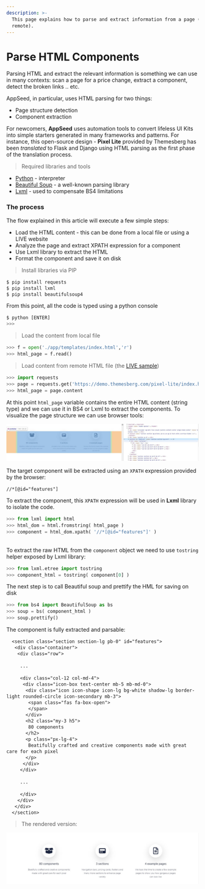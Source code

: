 ```yaml
---
description: >-
  This page explains how to parse and extract information from a page (local or
  remote).
---
```


# Parse HTML Components

Parsing HTML and extract the relevant information is something we can use in many contexts: scan a page for a price change, extract a component, detect the broken links .. etc. 

AppSeed, in particular, uses HTML parsing for two things:

* Page structure detection
* Component extraction 

For newcomers, **AppSeed** uses automation tools to convert lifeless UI Kits into simple starters generated in many frameworks and patterns. For instance, this open-source design - **Pixel Lite** provided by Themesberg has been _translated_ to Flask and Django using HTML parsing as the first phase of the translation process. 

> Required libraries and tools

* [Python](https://www.python.org/) - interpreter 
* [Beautiful Soup](https://www.crummy.com/software/BeautifulSoup/bs4/doc/) - a well-known parsing library 
* [Lxml](https://lxml.de/) - used to compensate BS4 limitations 

### The process

The flow explained in this article will execute a few simple steps:

* Load the HTML content - this can be done from a local file or using a LIVE website
* Analyze the page and extract XPATH expression for a component
* Use Lxml library to extract the HTML
* Format the component and save it on disk

> Install libraries via PIP

```text
$ pip install requests 
$ pip install lxml
$ pip install beautifulsoup4
```

From this point, all the code is typed using a python console

```python
$ python [ENTER]
>>>
```

> Load the content from local file

```python
>>> f = open('./app/templates/index.html','r')
>>> html_page = f.read()
```

> Load content from remote HTML file \(the [LIVE sample](https://demo.themesberg.com/pixel-lite/index.html)\)

```python
>>> import requests
>>> page = requests.get('https://demo.themesberg.com/pixel-lite/index.html')
>>> html_page = page.content
```

At this point `html_page` variable contains the entire HTML content \(string type\) and we can use it in BS4 or Lxml to extract the components. To visualize the page structure we can use browser tools: 

![HTML Parser - Target Component Inspection.](../../.gitbook/assets/html-parser-target-component-inspect.jpg)

The target component will be extracted using an `XPATH` expression provided by the browser:

```markup
//*[@id="features"]
```

To extract the component, this `XPATH` expression will be used in **Lxml** library to isolate the code. 

```python
>>> from lxml import html
>>> html_dom = html.fromstring( html_page )
>>> component = html_dom.xpath( '//*[@id="features"]' )
  
```

To extract the raw HTML from the `component` object we need to use `tostring` helper exposed by Lxml library:

```python
>>> from lxml.etree import tostring
>>> component_html = tostring( component[0] )
```

The next step is to call Beautiful soup and prettify the HML for saving on disk

```python
>>> from bs4 import BeautifulSoup as bs
>>> soup = bs( component_html )
>>> soup.prettify()
```

The component is fully extracted and parsable:

```markup
  <section class="section section-lg pb-0" id="features">
   <div class="container">
    <div class="row">
     
     ...
     
     <div class="col-12 col-md-4">
      <div class="icon-box text-center mb-5 mb-md-0">
       <div class="icon icon-shape icon-lg bg-white shadow-lg border-light rounded-circle icon-secondary mb-3">
        <span class="fas fa-box-open">
        </span>
       </div>
       <h2 class="my-3 h5">
        80 components
       </h2>
       <p class="px-lg-4">
        Beatifully crafted and creative components made with great care for each pixel
       </p>
      </div>
     </div>
     
     ...
     
     </div>
    </div>
   </div>
  </section>
```

> The rendered version:

![HTML Parser - Extracted Component.](../../.gitbook/assets/html-parser-target-component.jpg)

